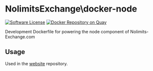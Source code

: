 # NolimitsExchange\docker-node

[![Software License](https://img.shields.io/badge/license-MIT-brightgreen.svg)](LICENSE)
[![Docker Repository on Quay](https://quay.io/repository/thepixeldeveloper/nolimits-exchange-node/status "Docker Repository on Quay")](https://quay.io/repository/thepixeldeveloper/nolimits-exchange-node)

Development Dockerfile for powering the node component of Nolimits-Exchange.com

Usage
-----

Used in the [website](https://github.com/nolimits-exchange/website) repository.
